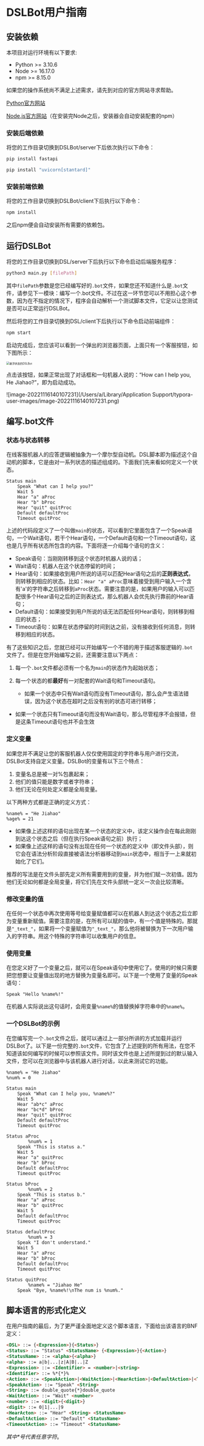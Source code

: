 # DSLBot用户指南

## 安装依赖

本项目对运行环境有以下要求:

- Python >= 3.10.6
- Node >= 16.17.0
- npm >= 8.15.0

如果您的操作系统尚不满足上述需求，请先到对应的官方网站寻求帮助。

[Python官方网站](https://www.python.org/)

[Node.js官方网站](https://nodejs.org/en/)（在安装完Node之后，安装器会自动安装配套的npm）

### 安装后端依赖

将您的工作目录切换到DSLBot/server下后依次执行以下命令：

```bash
pip install fastapi
```

```bash
pip install "uvicorn[stantard]"
```

### 安装前端依赖

将您的工作目录切换到DSLBot/client下后执行以下命令：

```bash
npm install
```

之后npm便会自动安装所有需要的依赖包。

## 运行DSLBot

将您的工作目录切换到DSL/server下后执行以下命令启动后端服务程序：

```bash
python3 main.py [filePath]
```

其中`filePath`参数是您已经编写好的`.bot`文件，如果您还不知道什么是`.bot`文件，请参见下一模块：编写一个.bot文件。不过在这一环节您可以不用担心这个参数，因为在不指定的情况下，程序会自动解析一个测试脚本文件，它足以让您测试是否可以正常运行DSLBot。

然后将您的工作目录切换到DSL/client下后执行以下命令启动前端组件：

```bash
npm start
```

启动完成后，您应该可以看到一个弹出的浏览器页面，上面只有一个客服按钮，如下图所示：

<img src="https://tva1.sinaimg.cn/large/008vxvgGly1h80m3u7909j30ek0a8a9w.jpg" alt="悬浮状态的DSLBot" style="zoom:50%;" />

点击该按钮，如果正常出现了对话框和一句机器人说的：“How can I help you, He Jiahao?”，即为启动成功。

![image-20221116140107231](/Users/a/Library/Application Support/typora-user-images/image-20221116140107231.png)

## 编写.bot文件

### 状态与状态转移

在线客服机器人的应答逻辑被抽象为一个摩尔型自动机。DSL脚本即为描述这个自动机的脚本，它是由对一系列状态的描述组成的。下面我们先来看如何定义一个状态。

```
Status main
    Speak "What can I help you?"
    Wait 5
    Hear "a" aProc
    Hear "b" bProc
    Hear "quit" quitProc
    Default defaultProc
    Timeout quitProc
```

上述的代码段定义了一个叫做`main`的状态，可以看到它里面包含了一个Speak语句，一个Wait语句，若干个Hear语句，一个Default语句和一个Timeout语句，这也是几乎所有状态所包含的内容。下面将逐一介绍每个语句的含义：

- Speak语句：当刚刚转移到这个状态时机器人说的话；
- Wait语句：机器人在这个状态停留的时间；
- Hear语句：如果接收到用户所说的话可以匹配Hear语句之后的**正则表达式**，则转移到相应的状态。比如：`Hear "a" aProc`意味着接受到用户输入一个含有'a'的字符串之后转移到`aProc`状态。需要注意的是，如果用户的输入可以匹配很多个Hear语句之后的正则表达式，那么机器人会优先执行靠前的Hear语句；
- Default语句：如果接受到用户所说的话无法匹配任何Hear语句，则转移到相应的状态；
- Timeout语句：如果在状态停留的时间到达之前，没有接收到任何消息，则转移到相应的状态。

有了这些知识之后，您就已经可以开始编写一个不错的用于描述客服逻辑的`.bot`文件了。但是在您开始编写之前，还需要注意以下两点：

1. 每一个`.bot`文件都必须有一个名为`main`的状态作为起始状态；

2. 每一个状态的都**最好**有一对配套的Wait语句和Timeout语句。

   - 如果一个状态中只有Wait语句而没有Timeout语句，那么会产生语法错误，因为这个状态在超时之后没有别的状态可进行转移；
- 如果一个状态只有Timeout语句而没有Wait语句，那么尽管程序不会报错，但是这条Timeout语句也并不会生效

### 定义变量

如果您并不满足让您的客服机器人仅仅使用固定的字符串与用户进行交流，DSLBot支持自定义变量。DSLBot的变量有以下三个特点：

1. 变量名总是被一对%包裹起来；
2. 他们的值只能是数字或者字符串；
3. 他们无论在何处定义都是全局变量。

以下两种方式都是正确的定义方式：

```
%name% = "He Jiahao"
%age% = 21
```

- 如果像上述这样的语句出现在某一个状态的定义中，该定义操作会在每此刚刚到达这个状态之后（但在执行Speak语句之前）执行；
- 如果像上述这样的语句没有出现在任何一个状态的定义中（即文件头部），则它会在语法分析阶段直接被语法分析器移动到`main`状态中，相当于一上来就初始化了它们。

推荐的写法是在文件头部先定义所有需要用到的变量，并为他们赋一次初值。因为他们无论如何都是全局变量，将它们先在文件头部统一定义一次会比较清晰。

### 修改变量的值

在任何一个状态中再次使用等号给变量赋值都可以在机器人到达这个状态之后立即为变量重新赋值。需要注意的是，在所有可以赋的值中，有一个值是特殊的。那就是`"_text_"`，如果将一个变量赋值为`"_text_"`，那么他将被替换为下一次用户输入的字符串。用这个特殊的字符串可以收集用户的信息。

### 使用变量

在您定义好了一个变量之后，就可以在Speak语句中使用它了。使用的时候只需要把您想要让变量值出现的地方替换为变量名即可。以下是一个使用了变量的Speak语句：

```
Speak "Hello %name%!"
```

在机器人实际说出这句话时，会用变量`%name%`的值替换掉字符串中的`%name%`。

### 一个DSLBot的示例

在您编写完一个`.bot`文件之后，就可以通过上一部分所讲的方式加载并运行DSLBot了。以下是一份完整的`.bot`文件，它包含了上述提到的所有用法，在您不知道该如何编写的时候可以参照该文件。同时该文件也是上述所提到过的默认输入文件，您可以在浏览器中与该机器人进行对话，以此来测试它的功能。

```
%name% = "He Jiahao"
%num% = 0

Status main
    Speak "What can I help you, %name%?"
    Wait 5
    Hear "ab*c" aProc
    Hear "bc*d" bProc
    Hear "quit" quitProc
    Default defaultProc
    Timeout quitProc

Status aProc
		%num% = 1
    Speak "This is status a."
    Wait 5
    Hear "a" quitProc
    Hear "b" bProc
    Default defaultProc
    Timeout quitProc

Status bProc
		%num% = 2
    Speak "This is status b."
    Hear "a" aProc
    Hear "b" quitProc
    Wait 5
    Default defaultProc
    Timeout quitProc

Status defaultProc
		%num% = 3
    Speak "I don't understand."
    Wait 5
    Hear "a" aProc
    Hear "b" bProc
    Default defaultProc
    Timeout quitProc

Status quitProc
		%name% = "Jiahao He"
    Speak "Bye, %name%!\nThe num is %num%."
```

## 脚本语言的形式化定义

在用户指南的最后，为了更严谨全面地定义这个脚本语言，下面给出该语言的BNF定义：

```html
<DSL> ::= {<Expression>}{<Status>}
<Status> ::= "Status" <StatusName> {<Expression>}{<Action>}
<StatusName> ::= <alpha>{<alpha>}
<alpha> ::= a|b|...|z|A|B|..|Z
<Expression> ::= <Identifier> = <number>|<string>
<Identifier> ::= %*{*}%
<Action> ::= <SpeakAction>|<WaitAction>|<HearAction>|<DefaultAction>|<TimeoutAction>
<SpeakAction> ::= "Speak" <String>
<String> ::= double_quote{*}double_quote
<WaitAction> ::= "Wait" <number>
<number> ::= <digit>{<digit>}
<digit> ::= 0|1|...|9
<HearActon> ::= "Hear" <String> <StatusName>
<DefaultAction> ::= "Default" <StatusName>
<TimeoutAction> ::= "Timeout" <StatusName>
```

*其中\*号代表任意字符*。

